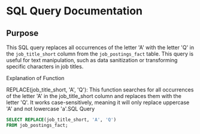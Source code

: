 # SQL Query Documentation

## Purpose

This SQL query replaces all occurrences of the letter 'A' with the letter 'Q' in the `job_title_short` column from the `job_postings_fact` table. This query is useful for text manipulation, such as data sanitization or transforming specific characters in job titles.

Explanation of Function

REPLACE(job\_title\_short, 'A', 'Q'): This function searches for all occurrences of the letter 'A' in the job\_title\_short column and replaces them with the letter 'Q'. It works case-sensitively, meaning it will only replace uppercase 'A' and not lowercase 'a'.SQL Query

```sql
SELECT REPLACE(job_title_short, 'A', 'Q') 
FROM job_postings_fact;
```
